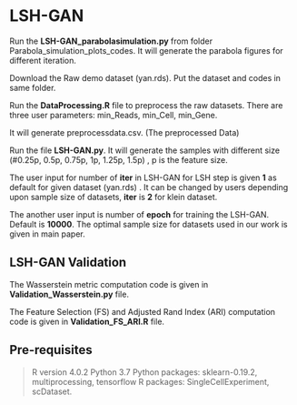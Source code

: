 # LSH-GAN

Run the **LSH-GAN_parabolasimulation.py** from folder Parabola_simulation_plots_codes.  It will generate the parabola figures for different iteration.


Download the Raw demo dataset (yan.rds). Put the dataset and codes in same folder.

Run the **DataProcessing.R**  file to preprocess the raw datasets.  There are three user parameters: min_Reads, min_Cell, min_Gene. 

It will generate preprocessdata.csv. (The preprocessed Data)

Run the file **LSH-GAN.py**. It will generate the samples with different size (#0.25p, 0.5p, 0.75p, 1p, 1.25p, 1.5p) , p is the feature size. 


The user input for number of **iter**  in LSH-GAN for LSH step is given **1** as default for given dataset (yan.rds) . It can be changed by users depending upon sample size of datasets,  **iter** is **2** for klein dataset. 


The another user input is number of **epoch** for training the LSH-GAN. Default is **10000**.  The optimal sample size for datasets used in our work is given in main paper.


## LSH-GAN Validation

The Wasserstein metric computation code is given in **Validation_Wasserstein.py** file.


The Feature Selection (FS) and Adjusted Rand Index (ARI) computation code is given in **Validation_FS_ARI.R** file.

## Pre-requisites
> R version  4.0.2
> Python 3.7
> Python packages: sklearn-0.19.2, multiprocessing, tensorflow
> R packages: SingleCellExperiment, scDataset.


